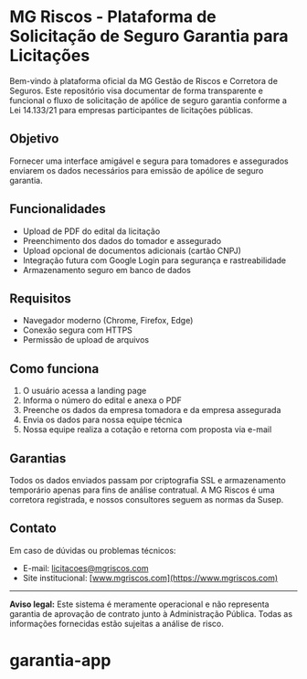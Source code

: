 # MG Riscos - Plataforma de Solicitação de Seguro Garantia para Licitações

Bem-vindo à plataforma oficial da MG Gestão de Riscos e Corretora de Seguros. Este repositório visa documentar de forma transparente e funcional o fluxo de solicitação de apólice de seguro garantia conforme a Lei 14.133/21 para empresas participantes de licitações públicas.

## Objetivo

Fornecer uma interface amigável e segura para tomadores e assegurados enviarem os dados necessários para emissão de apólice de seguro garantia.

## Funcionalidades

* Upload de PDF do edital da licitação
* Preenchimento dos dados do tomador e assegurado
* Upload opcional de documentos adicionais (cartão CNPJ)
* Integração futura com Google Login para segurança e rastreabilidade
* Armazenamento seguro em banco de dados

## Requisitos

* Navegador moderno (Chrome, Firefox, Edge)
* Conexão segura com HTTPS
* Permissão de upload de arquivos

## Como funciona

1. O usuário acessa a landing page
2. Informa o número do edital e anexa o PDF
3. Preenche os dados da empresa tomadora e da empresa assegurada
4. Envia os dados para nossa equipe técnica
5. Nossa equipe realiza a cotação e retorna com proposta via e-mail

## Garantias

Todos os dados enviados passam por criptografia SSL e armazenamento temporário apenas para fins de análise contratual. A MG Riscos é uma corretora registrada, e nossos consultores seguem as normas da Susep.

## Contato

Em caso de dúvidas ou problemas técnicos:

* E-mail: [licitacoes@mgriscos.com](mailto:licitacoes@mgriscos.com)
* Site institucional: [www.mgriscos.com](https://www.mgriscos.com)

---

**Aviso legal:** Este sistema é meramente operacional e não representa garantia de aprovação de contrato junto à Administração Pública. Todas as informações fornecidas estão sujeitas a análise de risco.
# garantia-app
